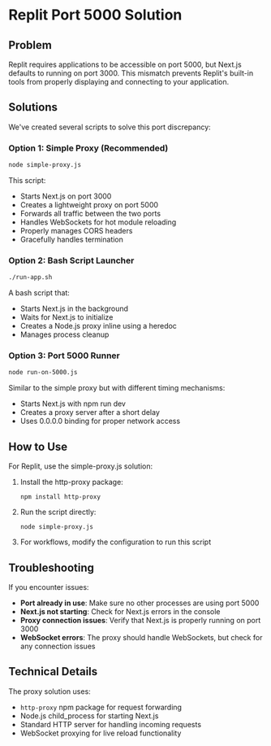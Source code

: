 # Replit Port 5000 Solution

## Problem

Replit requires applications to be accessible on port 5000, but Next.js defaults to running on port 3000. This mismatch prevents Replit's built-in tools from properly displaying and connecting to your application.

## Solutions

We've created several scripts to solve this port discrepancy:

### Option 1: Simple Proxy (Recommended)

```bash
node simple-proxy.js
```

This script:
- Starts Next.js on port 3000
- Creates a lightweight proxy on port 5000
- Forwards all traffic between the two ports
- Handles WebSockets for hot module reloading
- Properly manages CORS headers
- Gracefully handles termination

### Option 2: Bash Script Launcher

```bash
./run-app.sh
```

A bash script that:
- Starts Next.js in the background
- Waits for Next.js to initialize
- Creates a Node.js proxy inline using a heredoc
- Manages process cleanup

### Option 3: Port 5000 Runner

```bash
node run-on-5000.js
```

Similar to the simple proxy but with different timing mechanisms:
- Starts Next.js with npm run dev
- Creates a proxy server after a short delay
- Uses 0.0.0.0 binding for proper network access

## How to Use

For Replit, use the simple-proxy.js solution:

1. Install the http-proxy package:
   ```
   npm install http-proxy
   ```

2. Run the script directly:
   ```
   node simple-proxy.js
   ```

3. For workflows, modify the configuration to run this script

## Troubleshooting

If you encounter issues:

- **Port already in use**: Make sure no other processes are using port 5000
- **Next.js not starting**: Check for Next.js errors in the console
- **Proxy connection issues**: Verify that Next.js is properly running on port 3000
- **WebSocket errors**: The proxy should handle WebSockets, but check for any connection issues

## Technical Details

The proxy solution uses:

- `http-proxy` npm package for request forwarding
- Node.js child_process for starting Next.js
- Standard HTTP server for handling incoming requests
- WebSocket proxying for live reload functionality